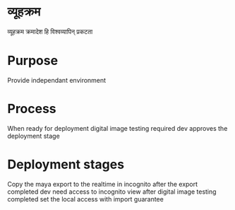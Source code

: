 # व्यूहक्रम
व्यूहक्रम क्रमादेश हि विश्वव्यापिन् प्रकटता
# Purpose 
Provide independant environment
# Process 
When ready for deployment digital image testing 
required dev approves the deployment stage 
# Deployment stages
Copy the maya export to the realtime in incognito after
the export completed dev need access to incognito view
after digital image testing completed set the local 
access with import guarantee
